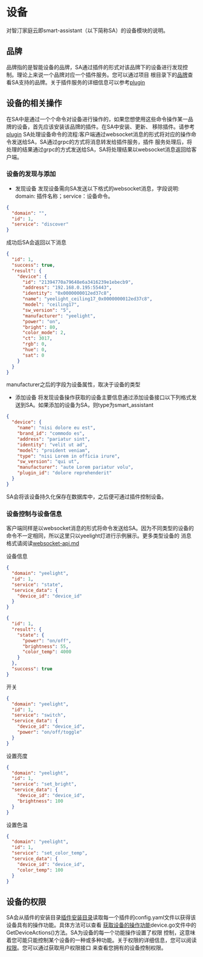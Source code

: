 # 设备
对智汀家庭云即smart-assistant（以下简称SA）的设备模块的说明。
## 品牌
品牌指的是智能设备的品牌，SA通过插件的形式对该品牌下的设备进行发现控制。理论上来说一个品牌对应一个插件服务。您可以通过项目
根目录下的[品牌](../../plugins.json)查看SA支持的品牌。关于插件服务的详细信息可以参考[plugin](./device-plugin.md)

## 设备的相关操作
在SA中是通过一个个命令对设备进行操作的，如果您想使用这些命令操作某一品牌的设备，首先应该安装该品牌的插件。在SA中安装、更新、
移除插件。请参考[plugin](./device-plugin.md)
SA处理设备命令的流程:客户端通过websocket消息的形式将对应的操作命令发送给SA，SA通过grpc的方式将消息转发给插件服务，插件
服务处理后，将处理的结果通过grpc的方式发送给SA，SA将处理结果以websocket消息返回给客户端。

### 设备的发现与添加
* 发现设备
  发现设备需向SA发送以下格式的websocket消息，字段说明: domain: 插件名称；service：设备命令。
```json
{
  "domain": "",
  "id": 1,
  "service": "discover"
}
```
成功后SA会返回以下消息
```json
{
  "id": 1,
  "success": true,
  "result": {
    "device": {
      "id": "21394770a79648e6a3416239e1ebecb9",
      "address": "192.168.0.195:55443",
      "identity": "0x0000000012ed37c8",
      "name": "yeelight_ceiling17_0x0000000012ed37c8",
      "model": "ceiling17",
      "sw_version": "5",
      "manufacturer": "yeelight",
      "power": "on",
      "bright": 80,
      "color_mode": 2,
      "ct": 3017,
      "rgb": 0,
      "hue": 0,
      "sat": 0
    }
  }
}
```
manufacturer之后的字段为设备属性，取决于设备的类型
* 添加设备
  将发现设备操作获取的设备主要信息通过添加设备接口以下列格式发送到SA。如果添加的设备为SA，则type为smart_assistant
```json
{
  "device": {
    "name": "nisi dolore eu est",
    "brand_id": "commodo es",
    "address": "pariatur sint",
    "identity": "velit ut ad",
    "model": "proident veniam",
    "type": "nisi Lorem in officia irure",
    "sw_version": "qui ut",
    "manufacturer": "aute Lorem pariatur volu",
    "plugin_id": "dolore reprehenderit"
  }
}
```
SA会将该设备持久化保存在数据库中，之后便可通过插件控制设备。

### 设备控制与设备信息
客户端同样是以websocket消息的形式将命令发送给SA。因为不同类型的设备的命令不一定相同，所以这里只以yeelight灯进行示例展示。更多类型设备的
消息格式请阅读[websocket-api.md](./web-socket-api.md)

设备信息
```json
{
  "domain": "yeelight",
  "id": 1,
  "service": "state",
  "service_data": {
    "device_id": "device_id"
  }
}
```

```json
{
  "id": 1,
  "result": {
    "state": {
      "power": "on/off",
      "brightness": 55,
      "color_temp": 4000
    }
  },
  "success": true
}
```
开关
```json
{
  "domain": "yeelight",
  "id": 1,
  "service": "switch",
  "service_data": {
    "device_id": "device_id",
    "power": "on/off/toggle"
  }
}
```
设置亮度
```json
{
  "domain": "yeelight",
  "id": 1,
  "service": "set_bright",
  "service_data": {
    "device_id": "device_id",
    "brightness": 100
  }
}
```

设置色温
```json
{
  "domain": "yeelight",
  "id": 1,
  "service": "set_color_temp",
  "service_data": {
    "device_id": "device_id",
    "color_temp": 100
  }
}
```

## 设备的权限
SA会从插件的安装目录[插件安装目录](../../static/plugins)读取每一个插件的config.yaml文件以获得该设备具有的操作功能。具体方法可以查看
[获取设备的操作功能](../../internal/orm/device.go)device.go文件中的GetDeviceActions()方法。SA为设备的每一个功能操作设置了权限
控制，这意味着您可能只能控制某个设备的一种或多种功能。关于权限的详细信息，您可以阅读[权限](./user-module.md)。您可以通过获取用户权限接口
来查看您拥有的设备控制权限。

